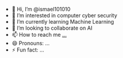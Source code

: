 - 👋 Hi, I’m @ismael101010
- 👀 I’m interested in computer cyber security
- 🌱 I’m currently learning Machine Learning 
- 💞️ I’m looking to collaborate on AI
- 📫 How to reach me [...](https://www.linkedin.com/in/uwimaniduhaye-ismael-663068111/)
- 😄 Pronouns: ...
- ⚡ Fun fact: ...

<!---
ismael101010/ismael101010 is a ✨ special ✨ repository because its `README.md` (this file) appears on your GitHub profile.
You can click the Preview link to take a look at your changes.
--->
